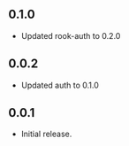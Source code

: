 ## 0.1.0

* Updated rook-auth to 0.2.0

## 0.0.2

* Updated auth to 0.1.0

## 0.0.1

* Initial release.
